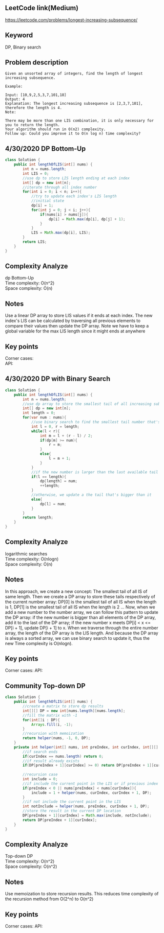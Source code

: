 ## LeetCode link(Medium)
https://leetcode.com/problems/longest-increasing-subsequence/

## Keyword
DP, Binary search

## Problem description
```
Given an unsorted array of integers, find the length of longest increasing subsequence.

Example:

Input: [10,9,2,5,3,7,101,18]
Output: 4 
Explanation: The longest increasing subsequence is [2,3,7,101], therefore the length is 4. 
Note:

There may be more than one LIS combination, it is only necessary for you to return the length.
Your algorithm should run in O(n2) complexity.
Follow up: Could you improve it to O(n log n) time complexity?
```

## 4/30/2020 DP Bottom-Up

```java
class Solution {
    public int lengthOfLIS(int[] nums) {
        int n = nums.length;
        int LIS = 0;
        //use dp to store LIS length ending at each index
        int[] dp = new int[n];
        //iterate through all index number
        for(int i = 0; i < n; i++){
            //try to update each index's LIS length
            //initial state
            dp[i] = 1;
            for(int j = 0; j < i; j++){
                if(nums[i] > nums[j]){
                    dp[i] = Math.max(dp[i], dp[j] + 1);
                }
            }
            LIS = Math.max(dp[i], LIS);
        }
        return LIS;
    }
}
```

## Complexity Analyze
dp Bottom-Up\
Time complexity: O(n^2)\
Space complexity: O(n)

## Notes
Use a linear DP array to store LIS values if it ends at each index. The new index's LIS can be calculated by traversing all previous elements to compare their values then update the DP array. Note we have to keep a global variable for the max LIS length since it might ends at anywhere

## Key points
Corner cases: \
API:


## 4/30/2020 DP with Binary Search

```java
class Solution {
    public int lengthOfLIS(int[] nums) {
        int n = nums.length;
        //use dp array to store the smallest tail of all increasing subsequences of length i + 1
        int[] dp = new int[n];
        int length = 0;
        for(var num : nums){
            //use binary search to find the smallest tail number that's equal or bigger than the new number in the current established range of dp results
            int l = 0, r = length;
            while(l < r){
                int m = l + (r - l) / 2;
                if(dp[m] >= num){
                    r = m;
                }
                else{
                    l = m + 1;
                }
            }
            //if the new number is larger than the last available tail in the dp results, we need to add it to last
            if(l == length){
                dp[length] = num;
                ++length;
            }
            //otherwise, we update a the tail that's bigger than it
            else{
                dp[l] = num;
            }
        }
        return length;
    }
}
```

## Complexity Analyze
logarithmic searches\
Time complexity: O(nlogn)\
Space complexity: O(n)

## Notes
In this approach, we create a new concept: The smallest tail of all IS of same length. Then we create a DP array to store these tails respectively of the current number array: DP[0] is the smallest tail of all IS when the length is 1, DP[1] is the smallest tail of all IS when the length is 2 ... Now, when we add a new number to the number array, we can follow this pattern to update the DP array: if the new number is bigger than all elements of the DP array, add it to the last of the DP array; if the new number x meets DP[i] < x <= DP[i + 1], update DP[i + 1] to x. When we traverse through the entire number array, the length of the DP array is the LIS length. And because the DP array is always a sorted array, we can use binary search to update it, thus the new Time complexity is O(nlogn).

## Key points
Corner cases:
API:

## Community Top-down DP

```java
class Solution {
    public int lengthOfLIS(int[] nums) {
        //create a matrix to store dp results
        int[][] DP = new int[nums.length][nums.length];
        //fill the matrix with -1
        for(int[]i : DP){
            Arrays.fill(i, -1);
        }
        //recursion with memoization
        return helper(nums, -1, 0, DP);
    }
    private int helper(int[] nums, int preIndex, int curIndex, int[][] DP){
        //if search ends
        if(curIndex == nums.length) return 0;
        //if result already exists
        if(DP[preIndex + 1][curIndex] >= 0) return DP[preIndex + 1][curIndex];
        
        //recursion case
        int include = 0;
        //if include the current point in the LIS or if previous index is not in the array
        if(preIndex < 0 || nums[preIndex] < nums[curIndex]){
            include = 1 + helper(nums, curIndex, curIndex + 1, DP);
        }
        //if not include the current point in the LIS
        int notInclude = helper(nums, preIndex, curIndex + 1, DP);
        //store the result in the current DP location
        DP[preIndex + 1][curIndex] = Math.max(include, notInclude);
        return DP[preIndex + 1][curIndex];
    }
}
```

## Complexity Analyze
Top-down DP\
Time complexity: O(n^2)\
Space complexity: O(n^2)

## Notes
Use memoization to store recursion results. This reduces time complexity of the recursion method from O(2^n) to O(n^2)

## Key points
Corner cases:
API: